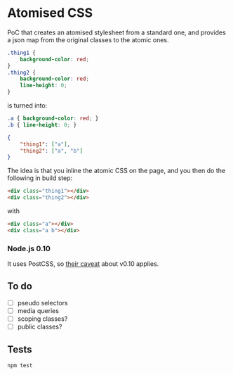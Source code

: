 # Atomised CSS

PoC that creates an atomised stylesheet from a standard one, and provides a json map from the original classes to the atomic ones.

```CSS
.thing1 {
    background-color: red;
}
.thing2 {
    background-color: red;
    line-height: 0;
}
```
is turned into:
```CSS
.a { background-color: red; }
.b { line-height: 0; }
```
```JSON
{
    "thing1": ["a"],
    "thing2": ["a", "b"]
}
```
The idea is that you inline the atomic CSS on the page, and you then do the following in build step:
```HTML
<div class="thing1"></div>
<div class="thing2"></div>
```
with
```HTML
<div class="a"></div>
<div class="a b"></div>
```

### Node.js 0.10
It uses PostCSS, so [their caveat](https://github.com/postcss/postcss#nodejs-010-and-the-promise-api) about v0.10 applies.

## To do
- [ ] pseudo selectors
- [ ] media queries
- [ ] scoping classes?
- [ ] public classes?

## Tests

`npm test`